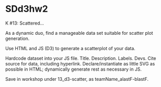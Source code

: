 # SDd3hw2
K #13: Scattered...

As a dynamic duo, find a manageable data set suitable for scatter plot generation.

Use HTML and JS (D3) to generate a scatterplot of your data.


Hardcode dataset into your JS file.
Title. Description. Labels. Devs.
Cite source for data, including hyperlink.
Declare/instantiate as little SVG as possible in HTML; dynamically generate rest as necessary in JS.

Save in workshop under 13_d3-scatter, as teamName_alastF-blastF.
